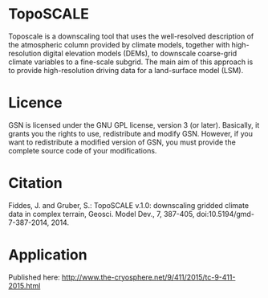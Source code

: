 # TopoSCALE
Toposcale is a downscaling tool that uses the well-resolved description of the atmospheric column provided by climate models, together with high-resolution digital elevation models (DEMs), to downscale coarse-grid climate variables to a fine-scale subgrid. The main aim of this approach is to provide high-resolution driving data for a land-surface model (LSM).

# Licence
GSN is licensed under the GNU GPL license, version 3 (or later). Basically, it grants you the rights to use, redistribute and modify GSN. However, if you want to redistribute a modified version of GSN, you must provide the complete source code of your modifications.

# Citation
Fiddes, J. and Gruber, S.: TopoSCALE v.1.0: downscaling gridded climate data in complex terrain, Geosci. Model Dev., 7, 387-405, doi:10.5194/gmd-7-387-2014, 2014.
 
# Application
Published here: http://www.the-cryosphere.net/9/411/2015/tc-9-411-2015.html
